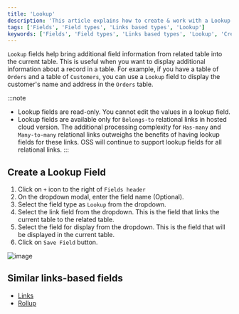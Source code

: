 ```yaml
---
title: 'Lookup'
description: 'This article explains how to create & work with a Lookup field.'
tags: ['Fields', 'Field types', 'Links based types', 'Lookup']
keywords: ['Fields', 'Field types', 'Links based types', 'Lookup', 'Create lookup field']
---
```



`Lookup` fields help bring additional field information from related table into the current table. This is useful when you want to display additional information about a record in a table. For example, if you have a table of `Orders` and a table of `Customers`, you can use a `Lookup` field to display the customer's name and address in the `Orders` table.

:::note
- Lookup fields are read-only. You cannot edit the values in a lookup field.
- Lookup fields are available only for `Belongs-to` relational links in hosted cloud version. The additional processing complexity for `Has-many` and `Many-to-many` relational links outweighs the benefits of having lookup fields for these links. OSS will continue to support lookup fields for all relational links.
:::

## Create a Lookup Field

1. Click on `+` icon to the right of `Fields header`
2. On the dropdown modal, enter the field name (Optional).
3. Select the field type as `Lookup` from the dropdown.
4. Select the link field from the dropdown. This is the field that links the current table to the related table.
5. Select the field for display from the dropdown. This is the field that will be displayed in the current table.
6. Click on `Save Field` button.

![image](/img/v2/fields/types/lookup.png)

## Similar links-based fields
- [Links](010.links.md)
- [Rollup](030.rollup.md)